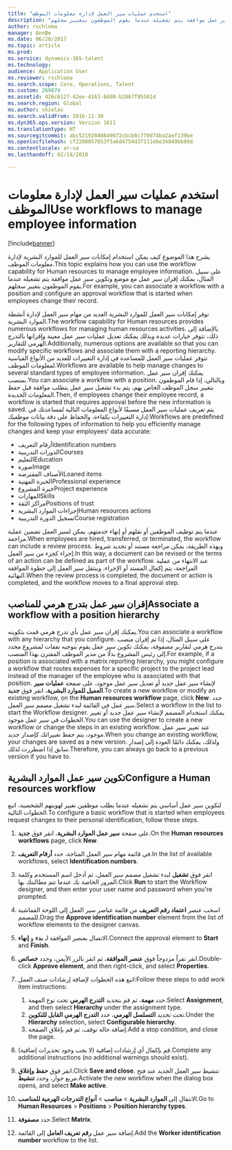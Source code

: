 ```yaml
---
title: "استخدم عمليات سير العمل لإدارة معلومات الموظف"
description: "يشرح هذا الموضوع كيف يمكن استخدام إمكانات سير العمل للموارد البشرية لإدارة معلومات الموظف. على سبيل المثال، يمكنك إقران سير عمل مع موضع وتكوين سير عمل موافقة يتم تشغيله عندما يقوم الموظفون بتغيير سجلهم."
author: rschloma
manager: AnnBe
ms.date: 06/20/2017
ms.topic: article
ms.prod: 
ms.service: dynamics-365-talent
ms.technology: 
audience: Application User
ms.reviewer: rschloma
ms.search.scope: Core, Operations, Talent
ms.custom: 269074
ms.assetid: 426c6127-42ee-4163-8dd0-b2867f95581d
ms.search.region: Global
ms.author: shielas
ms.search.validFrom: 2016-11-30
ms.dyn365.ops.version: Version 1611
ms.translationtype: HT
ms.sourcegitcommit: abc52192848649672cbcb8c770d74ba2aef139be
ms.openlocfilehash: cf2200057053f5a6d4754d37111ebe34849bb99d
ms.contentlocale: ar-sa
ms.lasthandoff: 02/14/2018

---
```


# <a name="use-workflows-to-manage-employee-information"></a><span data-ttu-id="28fb4-104">استخدم عمليات سير العمل لإدارة معلومات الموظف</span><span class="sxs-lookup"><span data-stu-id="28fb4-104">Use workflows to manage employee information</span></span>

[!include[banner](includes/banner.md)]


<span data-ttu-id="28fb4-105">يشرح هذا الموضوع كيف يمكن استخدام إمكانات سير العمل للموارد البشرية لإدارة معلومات الموظف.</span><span class="sxs-lookup"><span data-stu-id="28fb4-105">This topic explains how you can use the workflow capability for Human resources to manage employee information.</span></span> <span data-ttu-id="28fb4-106">على سبيل المثال، يمكنك إقران سير عمل مع موضع وتكوين سير عمل موافقة يتم تشغيله عندما يقوم الموظفون بتغيير سجلهم.</span><span class="sxs-lookup"><span data-stu-id="28fb4-106">For example, you can associate a workflow with a position and configure an approval workflow that is started when employees change their record.</span></span>

<span data-ttu-id="28fb4-107">توفر إمكانات سير العمل للموارد البشرية العديد من مهام سير العمل لإدارة أنشطة الموارد البشرية.</span><span class="sxs-lookup"><span data-stu-id="28fb4-107">The workflow capability for Human resources provides numerous workflows for managing human resources activities.</span></span> <span data-ttu-id="28fb4-108">بالإضافة إلى ذلك، تتوفر خيارات عديدة وبذلك يمكنك تعديل عمليات سير عمل معينة وإقرانها بالتدرج الهرمي للتقارير.</span><span class="sxs-lookup"><span data-stu-id="28fb4-108">Additionally, numerous options are available so that you can modify specific workflows and associate them with a reporting hierarchy.</span></span> <span data-ttu-id="28fb4-109">تتوفر عمليات سير العمل للمساعدة في إدارة التغييرات للعديد من الأنواع القياسية لمعلومات الموظف.</span><span class="sxs-lookup"><span data-stu-id="28fb4-109">Workflows are available to help manage changes to several standard types of employee information.</span></span> <span data-ttu-id="28fb4-110">يمكنك إقران سير عمل بمنصب.</span><span class="sxs-lookup"><span data-stu-id="28fb4-110">You can associate a workflow with a position.</span></span> <span data-ttu-id="28fb4-111">وبالتالي، إذا قام الموظفون بتغيير سجل الموظف الخاص بهم، يتم بدء تشغيل سير عمل يتطلب موافقة قبل حفظ المعلومات الجديدة.</span><span class="sxs-lookup"><span data-stu-id="28fb4-111">Then, if employees change their employee record, a workflow is started that requires approval before the new information is saved.</span></span> <span data-ttu-id="28fb4-112">يتم تعريف عمليات سير العمل مسبقًا لأنواع المعلومات التالية لمساعدتك في إدارة التغييرات بكفاءة، والحفاظ على دقة بيانات موظفيك:</span><span class="sxs-lookup"><span data-stu-id="28fb4-112">Workflows are predefined for the following types of information to help you efficiently manage changes and keep your employees’ data accurate:</span></span>

-   <span data-ttu-id="28fb4-113">أرقام التعريف</span><span class="sxs-lookup"><span data-stu-id="28fb4-113">Identification numbers</span></span>
-   <span data-ttu-id="28fb4-114">الدورات التدريبية</span><span class="sxs-lookup"><span data-stu-id="28fb4-114">Courses</span></span>
-   <span data-ttu-id="28fb4-115">التعليم</span><span class="sxs-lookup"><span data-stu-id="28fb4-115">Education</span></span>
-   <span data-ttu-id="28fb4-116">صورة</span><span class="sxs-lookup"><span data-stu-id="28fb4-116">Image</span></span>
-   <span data-ttu-id="28fb4-117">الأصناف المقترضة</span><span class="sxs-lookup"><span data-stu-id="28fb4-117">Loaned items</span></span>
-   <span data-ttu-id="28fb4-118">الخبرة المهنية</span><span class="sxs-lookup"><span data-stu-id="28fb4-118">Professional experience</span></span>
-   <span data-ttu-id="28fb4-119">خبرة المشروع</span><span class="sxs-lookup"><span data-stu-id="28fb4-119">Project experience</span></span>
-   <span data-ttu-id="28fb4-120">المهارات</span><span class="sxs-lookup"><span data-stu-id="28fb4-120">Skills</span></span>
-   <span data-ttu-id="28fb4-121">مراكز الثقة</span><span class="sxs-lookup"><span data-stu-id="28fb4-121">Positions of trust</span></span>
-   <span data-ttu-id="28fb4-122">إجراءات الموارد البشرية</span><span class="sxs-lookup"><span data-stu-id="28fb4-122">Human resources actions</span></span>
-   <span data-ttu-id="28fb4-123">تسجيل الدورة التدريبية</span><span class="sxs-lookup"><span data-stu-id="28fb4-123">Course registration</span></span>

<span data-ttu-id="28fb4-124">عندما يتم توظيف الموظفين أو نقلهم أو إنهاء خدمتهم، يمكن لسير العمل تضمين عملية مراجعة.</span><span class="sxs-lookup"><span data-stu-id="28fb4-124">When employees are hired, transferred, or terminated, the workflow can include a review process.</span></span> <span data-ttu-id="28fb4-125">وبهذه الطريقة، يمكن مراجعة مستند أو تحديد شروط إجراء كجزء من سير العمل.</span><span class="sxs-lookup"><span data-stu-id="28fb4-125">In this way, a document can be revised or the terms of an action can be defined as part of the workflow.</span></span> <span data-ttu-id="28fb4-126">عند الانتهاء من عملية المراجعة، يتم إكمال المستد أو الإجراء، وينتقل سير العمل إلى خطوة الموافقة النهائية.</span><span class="sxs-lookup"><span data-stu-id="28fb4-126">When the review process is completed, the document or action is completed, and the workflow moves to a final approval step.</span></span>

## <a name="associate-a-workflow-with-a-position-hierarchy"></a><span data-ttu-id="28fb4-127">إقران سير عمل بتدرج هرمي للمناصب</span><span class="sxs-lookup"><span data-stu-id="28fb4-127">Associate a workflow with a position hierarchy</span></span>
<span data-ttu-id="28fb4-128">يمكنك إقران سير عمل بأي تدرج هرمي قمت بتكوينه.</span><span class="sxs-lookup"><span data-stu-id="28fb4-128">You can associate a workflow with any hierarchy that you configure.</span></span> <span data-ttu-id="28fb4-129">على سبيل المثال، إذا تم إقران منصب بتدرج هرمي لتقارير مصفوفة، يمكنك تكوين سير عمل يقوم بتوجيه نفقات لمشروع محدد إلى رئيس المشروع بدلًا من مدير الموظف المقترن بهذا المنصب.</span><span class="sxs-lookup"><span data-stu-id="28fb4-129">For example, if a position is associated with a matrix reporting hierarchy, you might configure a workflow that routes expenses for a specific project to the project lead instead of the manager of the employee who is associated with that position.</span></span> <span data-ttu-id="28fb4-130">لإنشاء سير عمل جديد أو تعديل سير عمل موجود، على صفحة **عمليات سير العميل للموارد البشرية**، انقر فوق **جديد**.</span><span class="sxs-lookup"><span data-stu-id="28fb4-130">To create a new workflow or modify an existing workflow, on the **Human resources workflow** page, click **New**.</span></span> <span data-ttu-id="28fb4-131">حدد سير عمل في القائمة لبدء تشغيل مصمم سير العمل.</span><span class="sxs-lookup"><span data-stu-id="28fb4-131">Select a workflow in the list to start the Workflow designer.</span></span> <span data-ttu-id="28fb4-132">يمكنك استخدام المصمم لإنشاء سير عمل جديد أو تغيير الخطوات في سير عمل موجود.</span><span class="sxs-lookup"><span data-stu-id="28fb4-132">You can use the designer to create a new workflow or change the steps in an existing workflow.</span></span> <span data-ttu-id="28fb4-133">عند تغيير سير عمل موجود، يتم حفظ تغييراتك كإصدار جديد.</span><span class="sxs-lookup"><span data-stu-id="28fb4-133">When you change an existing workflow, your changes are saved as a new version.</span></span> <span data-ttu-id="28fb4-134">ولذلك، يمكنك دائمًا العودة إلى إصدار سابق إذا اضطررت لذلك.</span><span class="sxs-lookup"><span data-stu-id="28fb4-134">Therefore, you can always go back to a previous version if you have to.</span></span>

## <a name="configure-a-human-resources-workflow"></a><span data-ttu-id="28fb4-135">تكوين سير عمل الموارد البشرية</span><span class="sxs-lookup"><span data-stu-id="28fb4-135">Configure a Human resources workflow</span></span>
<span data-ttu-id="28fb4-136">لتكوين سير عمل أساسي يتم تشغيله عندما يطلب موظفين تغيير لهويتهم الشخصية، اتبع الخطوات التالية.</span><span class="sxs-lookup"><span data-stu-id="28fb4-136">To configure a basic workflow that is started when employees request changes to their personal identification, follow these steps.</span></span>

1.  <span data-ttu-id="28fb4-137">على صفحة **سير عمل الموارد البشرية**، انقر فوق **جديد**.</span><span class="sxs-lookup"><span data-stu-id="28fb4-137">On the **Human resources workflows** page, click **New**.</span></span>
2.  <span data-ttu-id="28fb4-138">في قائمة مهام سير العمل المتاحة، حدد **أرقام التعريف**.</span><span class="sxs-lookup"><span data-stu-id="28fb4-138">In the list of available workflows, select **Identification numbers**.</span></span>
3.  <span data-ttu-id="28fb4-139">انقر فوق **تشغيل** لبدء تشغيل مصمم سير العمل، ثم أدخل اسم المستخدم وكلمة المرور الخاصة بك عندما تتم مطالبتك بها.</span><span class="sxs-lookup"><span data-stu-id="28fb4-139">Click **Run** to start the Workflow designer, and then enter your user name and password when you're prompted.</span></span>
4.  <span data-ttu-id="28fb4-140">اسحب عنصر **اعتماد رقم التعريف** من قائمة عناصر سير العمل إلى اللوحة القماشية للمصمم.</span><span class="sxs-lookup"><span data-stu-id="28fb4-140">Drag the **Approve identification number** element from the list of workflow elements to the designer canvas.</span></span>
5.  <span data-ttu-id="28fb4-141">الاتصال بعنصر الموافقة لـ **بدء** و **إنهاء**.</span><span class="sxs-lookup"><span data-stu-id="28fb4-141">Connect the approval element to **Start** and **Finish**.</span></span>
6.  <span data-ttu-id="28fb4-142">انقر نقراً مزدوجاً فوق **عنصر الموافقة**، ثم انقر بالزر الأيمن، وحدد **خصائص**.</span><span class="sxs-lookup"><span data-stu-id="28fb4-142">Double-click **Approve element**, and then right-click, and select **Properties**.</span></span>
7.  <span data-ttu-id="28fb4-143">اتبع هذه الخطوات لإضافة إرشادات صنف العمل:</span><span class="sxs-lookup"><span data-stu-id="28fb4-143">Follow these steps to add work item instructions:</span></span>
    1.  <span data-ttu-id="28fb4-144">حدد **مهمة**، ثم قم بتحديد **التدرج الهرمي** تحت نوع المهمة.</span><span class="sxs-lookup"><span data-stu-id="28fb4-144">Select **Assignment**, and then select **Hierarchy** under the assignment type.</span></span>
    2.  <span data-ttu-id="28fb4-145">تحت تحديد **التسلسل الهرمي**، حدد **التدرج الهرمي القابل للتكوين**.</span><span class="sxs-lookup"><span data-stu-id="28fb4-145">Under the **Hierarchy** selection, select **Configurable hierarchy**.</span></span>
    3.  <span data-ttu-id="28fb4-146">إضافة حالة توقف، ثم قم بإغلاق الصفحة.</span><span class="sxs-lookup"><span data-stu-id="28fb4-146">Add a stop condition, and close the page.</span></span>

8.  <span data-ttu-id="28fb4-147">قم بإكمال أي إرشادات إضافية (لا يجب وجود تحذيرات إضافية).</span><span class="sxs-lookup"><span data-stu-id="28fb4-147">Complete any additional instructions (no additional warnings should exist).</span></span>
9.  <span data-ttu-id="28fb4-148">انقر فوق **حفظ وإغلاق**.</span><span class="sxs-lookup"><span data-stu-id="28fb4-148">Click **Save and close**.</span></span> <span data-ttu-id="28fb4-149">تنشيط سير العمل الجديد عند فتح مربع حوار، وحدد **تنشيط**.</span><span class="sxs-lookup"><span data-stu-id="28fb4-149">Activate the new workflow when the dialog box opens, and select **Make active**.</span></span>
10. <span data-ttu-id="28fb4-150">الانتقال إلى **الموارد البشرية** &gt; **مناصب** &gt; **أنواع التدرجات الهرمية للمناصب**.</span><span class="sxs-lookup"><span data-stu-id="28fb4-150">Go to **Human Resources** &gt; **Positions** &gt; **Position hierarchy types**.</span></span>
11. <span data-ttu-id="28fb4-151">حدد **مصفوفة**.</span><span class="sxs-lookup"><span data-stu-id="28fb4-151">Select **Matrix**.</span></span>
12. <span data-ttu-id="28fb4-152">إضافة سير عمل **رقم تعريف العامل** إلى القائمة.</span><span class="sxs-lookup"><span data-stu-id="28fb4-152">Add the **Worker identification number** workflow to the list.</span></span>





